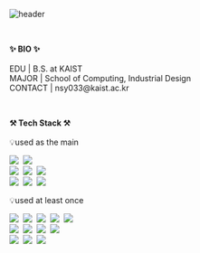 ![header](https://capsule-render.vercel.app/api?type=venom&color=FEC36E&height=140&section=desc&text=Hi%20I'm%20Seungyeon%20Choi&fontSize=65&animation=fadeIn&fontAlignY=52&fontColor=FFFFFF&stroke=FEB511&strokeWidth=1)

<br>

<p align="left">
  <Strong>✨ BIO ✨</Strong>
  <br>
  <br>EDU | B.S. at KAIST
  <br>MAJOR |  School of Computing, Industrial Design 
  <br>CONTACT | nsy033@kaist.ac.kr
</p>
<br>

<p align="left">
    <Strong>⚒️ Tech Stack ⚒️</Strong><br>
<br>
    💡used as the main
</p>

<p align="left" display="inline-block">
  <img src="https://img.shields.io/badge/React.js-61DAFB?style=flat-square&logo=react&logoColor=white"/></a>&nbsp 
  <img src="https://img.shields.io/badge/Node.js-339933?style=flat-square&logo=Node.js&logoColor=white"/></a>&nbsp
  <br>
  <img src="https://img.shields.io/badge/Javascript-ffb13b?style=flat-square&logo=javascript&logoColor=white"/></a>&nbsp 
  <img src="https://img.shields.io/badge/HTML5-E34F26?style=flat-square&logo=HTML5&logoColor=white"/></a>&nbsp
  <img src="https://img.shields.io/badge/CSS-1572B6?style=flat-square&logo=CSS3&logoColor=white"/></a>&nbsp
  <br>
  <img src="https://img.shields.io/badge/Java-007396?style=flat-square&logo=Java&logoColor=white"/></a>&nbsp 
  <img src="https://img.shields.io/badge/C-A8B9CC?style=flat-square&logo=C&logoColor=white"/></a>&nbsp 
  <img src="https://img.shields.io/badge/Python-3766AB?style=flat-square&logo=Python&logoColor=white"/></a>&nbsp 
</p>

<p align="left">
    💡used at least once
</p>

<p align="left" display="inline-block">
  <img src="https://img.shields.io/badge/Plotly-3F4F75?style=flat-square&logo=Plotly&logoColor=white"/></a>&nbsp
  <img src="https://img.shields.io/badge/Selenium-43B02A?style=flat-square&logo=Selenium&logoColor=white"/></a>&nbsp
  <img src="https://img.shields.io/badge/NumPy-013243?style=flat-square&logo=NumPy&logoColor=white"/></a>&nbsp
  <img src="https://img.shields.io/badge/Pandas-150458?style=flat-square&logo=Pandas&logoColor=white"/></a>&nbsp
  <img src="https://img.shields.io/badge/PyTorch-EE4C2C?style=flat-square&logo=PyTorch&logoColor=white"/></a>&nbsp
  <br>
  <img src="https://img.shields.io/badge/D3.js-F9A03C?style=flat-square&logo=D3.js&logoColor=white"/></a>&nbsp
  <img src="https://img.shields.io/badge/Mysql-E6B91E?style=flat-square&logo=MySql&logoColor=white"/></a>&nbsp
  <img src="https://img.shields.io/badge/Firebase-FFCA28?style=flat-square&logo=Firebase&logoColor=white"/></a>&nbsp
  <img src="https://img.shields.io/badge/MongoDB-47A248?style=flat-square&logo=MongoDB&logoColor=white"/></a>&nbsp
  <br>
  <img src="https://img.shields.io/badge/Android-3DDC84?style=flat-square&logo=Android&logoColor=white"/></a>&nbsp
  <img src="https://img.shields.io/badge/Scala-DC322F?style=flat-square&logo=Scala&logoColor=white"/></a>&nbsp
  <img src="https://img.shields.io/badge/Haskell-5D4F85?style=flat-square&logo=Haskell&logoColor=white"/></a>&nbsp
</p>

<br>

<div align=center>
